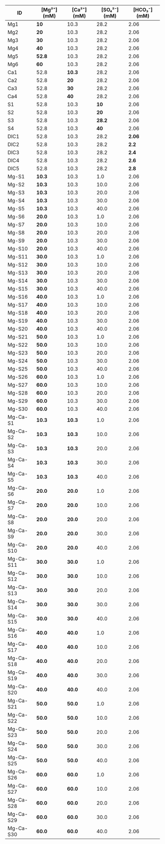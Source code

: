 | ID        | [Mg²⁺] (mM)        | [Ca²⁺] (mM)        | [SO₄²⁻] (mM)          | [HCO₃⁻] (mM) |
|-----------|---------------------|--------------------|------------------------|--------------|
| Mg1       | **10**              | 10.3                | 28.2                     | 2.06         |
| Mg2       | **20**              | 10.3                | 28.2                     | 2.06         |
| Mg3       | **30**              | 10.3                | 28.2                     | 2.06         |
| Mg4       | **40**              | 10.3                | 28.2                     | 2.06         |
| Mg5       | **52.8**            | 10.3                | 28.2                     | 2.06         |
| Mg6       | **60**              | 10.3                | 28.2                     | 2.06         |
| Ca1       | 52.8                  | **10.3**          | 28.2                     | 2.06         |
| Ca2       | 52.8                  | **20**            | 28.2                     | 2.06         |
| Ca3       | 52.8                  | **30**            | 28.2                     | 2.06         |
| Ca4       | 52.8                  | **40**            | 28.2                     | 2.06         |
| S1        | 52.8                  | 10.3              | **10**                 | 2.06         |
| S2        | 52.8                  | 10.3              | **20**                 | 2.06         |
| S3        | 52.8                  | 10.3              | **28.2**               | 2.06         |
| S4        | 52.8                  | 10.3              | **40**                 | 2.06         |
| DIC1      | 52.8                  | 10.3              | 28.2                   | **2.06**      |
| DIC2      | 52.8                  | 10.3              | 28.2                   | **2.2**      |
| DIC3      | 52.8                  | 10.3              | 28.2                   | **2.4**         |
| DIC4      | 52.8                  | 10.3              | 28.2                   | **2.6**      |
| DIC5      | 52.8                  | 10.3              | 28.2                   | **2.8**      |
| Mg-S1     | **10.3**          | 10.3        | 1.0             | 2.06         |
| Mg-S2     | **10.3**          | 10.3        | 10.0             | 2.06         |
| Mg-S3     | **10.3**          | 10.3        | 20.0             | 2.06         |
| Mg-S4     | **10.3**          | 10.3        | 30.0             | 2.06         |
| Mg-S5     | **10.3**          | 10.3        | 40.0             | 2.06         |
| Mg-S6     | **20.0**          | 10.3        | 1.0             | 2.06         |
| Mg-S7     | **20.0**          | 10.3        | 10.0             | 2.06         |
| Mg-S8     | **20.0**          | 10.3        | 20.0             | 2.06         |
| Mg-S9     | **20.0**          | 10.3        | 30.0             | 2.06         |
| Mg-S10    | **20.0**          | 10.3        | 40.0             | 2.06         |
| Mg-S11    | **30.0**          | 10.3        | 1.0             | 2.06         |
| Mg-S12    | **30.0**          | 10.3        | 10.0             | 2.06         |
| Mg-S13    | **30.0**          | 10.3        | 20.0             | 2.06         |
| Mg-S14    | **30.0**          | 10.3        | 30.0             | 2.06         |
| Mg-S15    | **30.0**          | 10.3        | 40.0             | 2.06         |
| Mg-S16    | **40.0**          | 10.3        | 1.0             | 2.06         |
| Mg-S17    | **40.0**          | 10.3        | 10.0             | 2.06         |
| Mg-S18    | **40.0**          | 10.3        | 20.0             | 2.06         |
| Mg-S19    | **40.0**          | 10.3        | 30.0             | 2.06         |
| Mg-S20    | **40.0**          | 10.3        | 40.0             | 2.06         |
| Mg-S21    | **50.0**          | 10.3        | 1.0             | 2.06         |
| Mg-S22    | **50.0**          | 10.3        | 10.0             | 2.06         |
| Mg-S23    | **50.0**          | 10.3        | 20.0             | 2.06         |
| Mg-S24    | **50.0**          | 10.3        | 30.0             | 2.06         |
| Mg-S25    | **50.0**          | 10.3        | 40.0             | 2.06         |
| Mg-S26    | **60.0**          | 10.3        | 1.0             | 2.06         |
| Mg-S27    | **60.0**          | 10.3        | 10.0             | 2.06         |
| Mg-S28    | **60.0**          | 10.3        | 20.0             | 2.06         |
| Mg-S29    | **60.0**          | 10.3        | 30.0             | 2.06         |
| Mg-S30    | **60.0**          | 10.3        | 40.0             | 2.06         |
| Mg-Ca-S1  | **10.3**          | **10.3**            | 1.0             | 2.06         |
| Mg-Ca-S2  | **10.3**          | **10.3**            | 10.0             | 2.06         |
| Mg-Ca-S3  | **10.3**          | **10.3**            | 20.0             | 2.06         |
| Mg-Ca-S4  | **10.3**          | **10.3**            | 30.0             | 2.06         |
| Mg-Ca-S5  | **10.3**          | **10.3**            | 40.0             | 2.06         |
| Mg-Ca-S6  | **20.0**          | **20.0**            | 1.0             | 2.06         |
| Mg-Ca-S7  | **20.0**          | **20.0**            | 10.0             | 2.06         |
| Mg-Ca-S8  | **20.0**          | **20.0**            | 20.0             | 2.06         |
| Mg-Ca-S9  | **20.0**          | **20.0**            | 30.0             | 2.06         |
| Mg-Ca-S10 | **20.0**          | **20.0**            | 40.0             | 2.06         |
| Mg-Ca-S11 | **30.0**          | **30.0**            | 1.0             | 2.06         |
| Mg-Ca-S12 | **30.0**          | **30.0**            | 10.0             | 2.06         |
| Mg-Ca-S13 | **30.0**          | **30.0**            | 20.0             | 2.06         |
| Mg-Ca-S14 | **30.0**          | **30.0**            | 30.0             | 2.06         |
| Mg-Ca-S15 | **30.0**          | **30.0**            | 40.0             | 2.06         |
| Mg-Ca-S16 | **40.0**          | **40.0**            | 1.0             | 2.06         |
| Mg-Ca-S17 | **40.0**          | **40.0**            | 10.0             | 2.06         |
| Mg-Ca-S18 | **40.0**          | **40.0**            | 20.0             | 2.06         |
| Mg-Ca-S19 | **40.0**          | **40.0**            | 30.0             | 2.06         |
| Mg-Ca-S20 | **40.0**          | **40.0**            | 40.0             | 2.06         |
| Mg-Ca-S21 | **50.0**          | **50.0**            | 1.0             | 2.06         |
| Mg-Ca-S22 | **50.0**          | **50.0**            | 10.0             | 2.06         |
| Mg-Ca-S23 | **50.0**          | **50.0**            | 20.0             | 2.06         |
| Mg-Ca-S24 | **50.0**          | **50.0**            | 30.0             | 2.06         |
| Mg-Ca-S25 | **50.0**          | **50.0**            | 40.0             | 2.06         |
| Mg-Ca-S26 | **60.0**          | **60.0**            | 1.0             | 2.06         |
| Mg-Ca-S27 | **60.0**          | **60.0**            | 10.0             | 2.06         |
| Mg-Ca-S28 | **60.0**          | **60.0**            | 20.0             | 2.06         |
| Mg-Ca-S29 | **60.0**          | **60.0**            | 30.0             | 2.06         |
| Mg-Ca-S30 | **60.0**          | **60.0**            | 40.0             | 2.06         |
